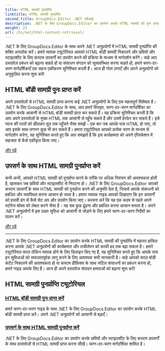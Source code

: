 ```yaml
---
title: HTML सामग्री पुनर्प्राप्ति
linktitle: HTML सामग्री पुनर्प्राप्ति
second_title: GroupDocs.Editor .NET एपीआई
description: .NET के लिए GroupDocs.Editor का उपयोग करके HTML सामग्री को पुनः प्राप्त करने का तरीका जानें। बॉडी सामग्री और कस्टम प्रीफ़िक्स को पुनः प्राप्त करने के लिए चरण-दर-चरण मार्गदर्शिकाएँ शामिल हैं।
weight: 22
url: /hi/net/html-content-retrieval/
---
```

.NET के लिए GroupDocs.Editor के साथ अपने .NET अनुप्रयोगों में HTML सामग्री पुनर्प्राप्ति की शक्ति अनलॉक करें। हमारे व्यापक ट्यूटोरियल आपको HTML बॉडी सामग्री निकालने और छवियों और स्टाइलशीट के लिए कस्टम उपसर्गों का उपयोग करने की प्रक्रिया के माध्यम से मार्गदर्शन करेंगे। चाहे आप दस्तावेज़ प्रबंधन को बढ़ाना चाहते हों या संसाधन संगठन को सुव्यवस्थित करना चाहते हों, हमारे चरण-दर-चरण मार्गदर्शिकाएँ एक सहज एकीकरण सुनिश्चित करती हैं। आज ही गोता लगाएँ और अपने अनुप्रयोगों को अनुकूलित करना शुरू करें!

## HTML बॉडी सामग्री पुनः प्राप्त करें

अपने दस्तावेज़ों से HTML सामग्री प्राप्त करना कई .NET अनुप्रयोगों के लिए एक महत्वपूर्ण विशेषता है। .NET के लिए GroupDocs.Editor के साथ, आप हमारे विस्तृत, चरण-दर-चरण मार्गदर्शिका का उपयोग करके आसानी से HTML बॉडी सामग्री प्राप्त कर सकते हैं। यह प्रक्रिया सुनिश्चित करती है कि आप अपने दस्तावेज़ों के मुख्य HTML तक आसानी से पहुँच सकते हैं और उसमें हेरफेर कर सकते हैं। इसे प्याज की परतों को छीलकर मूल तक पहुँचने जैसा समझें - एक बार जब आपके पास HTML हो जाए, तो आप इसके साथ लगभग कुछ भी कर सकते हैं। हमारा ट्यूटोरियल आपको प्रत्येक चरण के माध्यम से मार्गदर्शन करेगा, यह सुनिश्चित करते हुए कि आप समझते हैं कि इस कार्यक्षमता को अपने एप्लिकेशन में सहजता से कैसे एकीकृत किया जाए।

[और पढ़ें](./retrieve-html-body-content/)

## उपसर्ग के साथ HTML सामग्री पुनर्प्राप्त करें

कभी-कभी, आपको HTML सामग्री को पुनर्प्राप्त करने के तरीके पर अधिक नियंत्रण की आवश्यकता होती है, खासकर जब छवियों और स्टाइलशीट से निपटना हो। .NET के लिए GroupDocs.Editor आपको कस्टम उपसर्गों के साथ HTML सामग्री को पुनर्प्राप्त करने की अनुमति देता है, जिससे आपके संसाधनों को प्रबंधित और व्यवस्थित करना आसान हो जाता है। हमारा व्यापक गाइड आपको दिखाएगा कि इन उपसर्गों को प्रभावी ढंग से कैसे सेट अप और उपयोग किया जाए। कल्पना करें कि यह एक कदम से पहले अपने स्टोरेज बॉक्स को लेबल करने जैसा है - यह सब कुछ ढूंढना और प्रबंधित करना आसान बनाता है। अपने .NET अनुप्रयोगों में इस उन्नत सुविधा को आसानी से जोड़ने के लिए हमारे चरण-दर-चरण निर्देशों का पालन करें।

[और पढ़ें](./retrieve-html-content-with-prefix/)

---

.NET के लिए GroupDocs.Editor का उपयोग करके HTML सामग्री की पुनर्प्राप्ति में महारत हासिल करना आपके .NET अनुप्रयोगों की कार्यक्षमता और लचीलेपन को काफी हद तक बढ़ा सकता है। हमारे ट्यूटोरियल सरल लेकिन व्यापक होने के लिए डिज़ाइन किए गए हैं, यह सुनिश्चित करते हुए कि आपके पास इन सुविधाओं को सफलतापूर्वक लागू करने के लिए आवश्यक सभी जानकारी है। चाहे आपको सरल बॉडी कंटेंट निकालने की आवश्यकता हो या कस्टम प्रीफ़िक्स के साथ जटिल संसाधनों का प्रबंधन करना हो, हमारे गाइड आपके लिए हैं। आज ही अपने दस्तावेज़ संपादन क्षमताओं को बढ़ाना शुरू करें!
## HTML सामग्री पुनर्प्राप्ति ट्यूटोरियल
### [HTML बॉडी सामग्री पुनः प्राप्त करें](./retrieve-html-body-content/)
हमारे चरण-दर-चरण गाइड के साथ .NET के लिए GroupDocs.Editor का उपयोग करके HTML बॉडी सामग्री प्राप्त करें। अपने .NET अनुप्रयोगों को आसानी से बढ़ाएँ।
### [उपसर्ग के साथ HTML सामग्री पुनर्प्राप्त करें](./retrieve-html-content-with-prefix/)
.NET के लिए GroupDocs.Editor का उपयोग करके छवियों और स्टाइलशीट के लिए कस्टम उपसर्गों के साथ दस्तावेज़ों से HTML सामग्री प्राप्त करना सीखें। चरण-दर-चरण मार्गदर्शिका शामिल है।